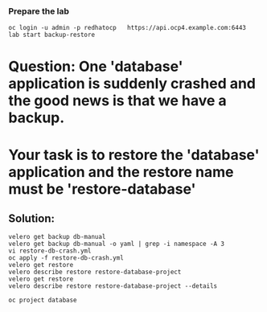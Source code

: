 ### Prepare the lab
```
oc login -u admin -p redhatocp   https://api.ocp4.example.com:6443
lab start backup-restore
```
# Question: One 'database' application is suddenly crashed and the good news is that we have a backup. 
# Your task is to restore the 'database' application and the restore name must be 'restore-database'

## Solution:
```
velero get backup db-manual
velero get backup db-manual -o yaml | grep -i namespace -A 3
vi restore-db-crash.yml 
oc apply -f restore-db-crash.yml 
velero get restore
velero describe restore restore-database-project
velero get restore
velero describe restore restore-database-project --details

oc project database 
```

